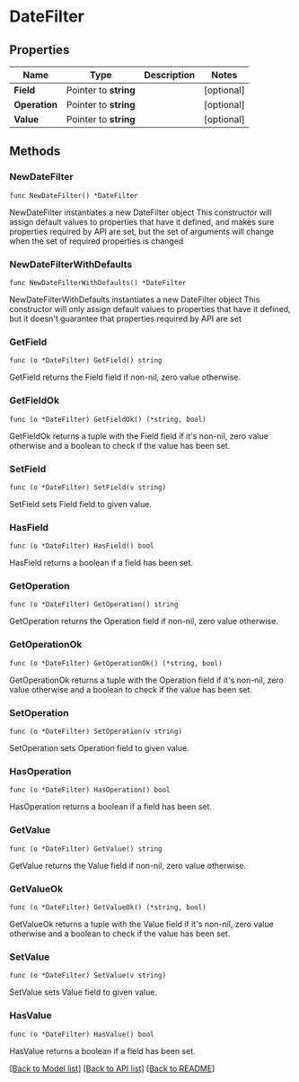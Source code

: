 # DateFilter

## Properties

Name | Type | Description | Notes
------------ | ------------- | ------------- | -------------
**Field** | Pointer to **string** |  | [optional] 
**Operation** | Pointer to **string** |  | [optional] 
**Value** | Pointer to **string** |  | [optional] 

## Methods

### NewDateFilter

`func NewDateFilter() *DateFilter`

NewDateFilter instantiates a new DateFilter object
This constructor will assign default values to properties that have it defined,
and makes sure properties required by API are set, but the set of arguments
will change when the set of required properties is changed

### NewDateFilterWithDefaults

`func NewDateFilterWithDefaults() *DateFilter`

NewDateFilterWithDefaults instantiates a new DateFilter object
This constructor will only assign default values to properties that have it defined,
but it doesn't guarantee that properties required by API are set

### GetField

`func (o *DateFilter) GetField() string`

GetField returns the Field field if non-nil, zero value otherwise.

### GetFieldOk

`func (o *DateFilter) GetFieldOk() (*string, bool)`

GetFieldOk returns a tuple with the Field field if it's non-nil, zero value otherwise
and a boolean to check if the value has been set.

### SetField

`func (o *DateFilter) SetField(v string)`

SetField sets Field field to given value.

### HasField

`func (o *DateFilter) HasField() bool`

HasField returns a boolean if a field has been set.

### GetOperation

`func (o *DateFilter) GetOperation() string`

GetOperation returns the Operation field if non-nil, zero value otherwise.

### GetOperationOk

`func (o *DateFilter) GetOperationOk() (*string, bool)`

GetOperationOk returns a tuple with the Operation field if it's non-nil, zero value otherwise
and a boolean to check if the value has been set.

### SetOperation

`func (o *DateFilter) SetOperation(v string)`

SetOperation sets Operation field to given value.

### HasOperation

`func (o *DateFilter) HasOperation() bool`

HasOperation returns a boolean if a field has been set.

### GetValue

`func (o *DateFilter) GetValue() string`

GetValue returns the Value field if non-nil, zero value otherwise.

### GetValueOk

`func (o *DateFilter) GetValueOk() (*string, bool)`

GetValueOk returns a tuple with the Value field if it's non-nil, zero value otherwise
and a boolean to check if the value has been set.

### SetValue

`func (o *DateFilter) SetValue(v string)`

SetValue sets Value field to given value.

### HasValue

`func (o *DateFilter) HasValue() bool`

HasValue returns a boolean if a field has been set.


[[Back to Model list]](../README.md#documentation-for-models) [[Back to API list]](../README.md#documentation-for-api-endpoints) [[Back to README]](../README.md)


